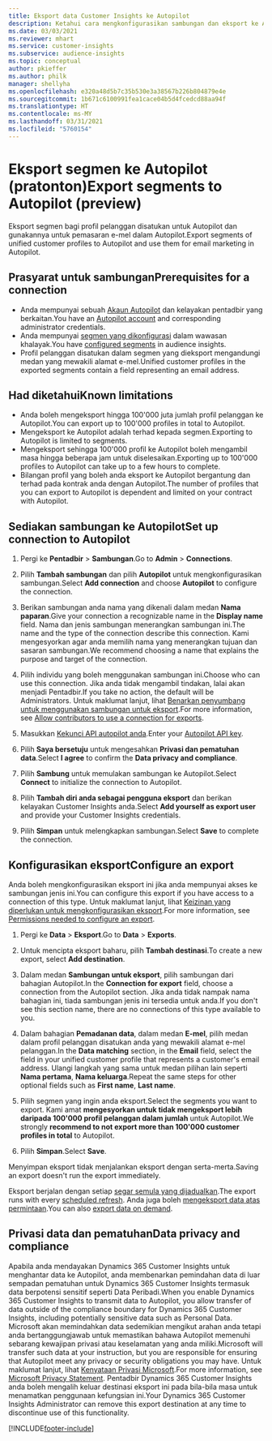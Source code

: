 ```yaml
---
title: Eksport data Customer Insights ke Autopilot
description: Ketahui cara mengkonfigurasikan sambungan dan eksport ke Autopilot.
ms.date: 03/03/2021
ms.reviewer: mhart
ms.service: customer-insights
ms.subservice: audience-insights
ms.topic: conceptual
author: pkieffer
ms.author: philk
manager: shellyha
ms.openlocfilehash: e320a48d5b7c35b530e3a38567b226b804879e4e
ms.sourcegitcommit: 1b671c6100991fea1cace04b5d4fcedcd88aa94f
ms.translationtype: HT
ms.contentlocale: ms-MY
ms.lasthandoff: 03/31/2021
ms.locfileid: "5760154"
---
```

# <a name="export-segments-to-autopilot-preview"></a><span data-ttu-id="0cb3f-103">Eksport segmen ke Autopilot (pratonton)</span><span class="sxs-lookup"><span data-stu-id="0cb3f-103">Export segments to Autopilot (preview)</span></span>

<span data-ttu-id="0cb3f-104">Eksport segmen bagi profil pelanggan disatukan untuk Autopilot dan gunakannya untuk pemasaran e-mel dalam Autopilot.</span><span class="sxs-lookup"><span data-stu-id="0cb3f-104">Export segments of unified customer profiles to Autopilot and use them for email marketing in Autopilot.</span></span> 

## <a name="prerequisites-for-a-connection"></a><span data-ttu-id="0cb3f-105">Prasyarat untuk sambungan</span><span class="sxs-lookup"><span data-stu-id="0cb3f-105">Prerequisites for a connection</span></span>

-   <span data-ttu-id="0cb3f-106">Anda mempunyai sebuah [Akaun Autopilot](https://www.autopilothq.com/) dan kelayakan pentadbir yang berkaitan.</span><span class="sxs-lookup"><span data-stu-id="0cb3f-106">You have an [Autopilot account](https://www.autopilothq.com/) and corresponding administrator credentials.</span></span>
-   <span data-ttu-id="0cb3f-107">Anda mempunyai [segmen yang dikonfigurasi](segments.md) dalam wawasan khalayak.</span><span class="sxs-lookup"><span data-stu-id="0cb3f-107">You have [configured segments](segments.md) in audience insights.</span></span>
-   <span data-ttu-id="0cb3f-108">Profil pelanggan disatukan dalam segmen yang dieksport mengandungi medan yang mewakili alamat e-mel.</span><span class="sxs-lookup"><span data-stu-id="0cb3f-108">Unified customer profiles in the exported segments contain a field representing an email address.</span></span>

## <a name="known-limitations"></a><span data-ttu-id="0cb3f-109">Had diketahui</span><span class="sxs-lookup"><span data-stu-id="0cb3f-109">Known limitations</span></span>

- <span data-ttu-id="0cb3f-110">Anda boleh mengeksport hingga 100'000 juta jumlah profil pelanggan ke Autopilot.</span><span class="sxs-lookup"><span data-stu-id="0cb3f-110">You can export up to 100'000 profiles in total to Autopilot.</span></span>
- <span data-ttu-id="0cb3f-111">Mengeksport ke Autopilot adalah terhad kepada segmen.</span><span class="sxs-lookup"><span data-stu-id="0cb3f-111">Exporting to Autopilot is limited to segments.</span></span>
- <span data-ttu-id="0cb3f-112">Mengeksport sehingga 100'000 profil ke Autopilot boleh mengambil masa hingga beberapa jam untuk diselesaikan.</span><span class="sxs-lookup"><span data-stu-id="0cb3f-112">Exporting up to 100'000 profiles to Autopilot can take up to a few hours to complete.</span></span> 
- <span data-ttu-id="0cb3f-113">Bilangan profil yang boleh anda eksport ke Autopilot bergantung dan terhad pada kontrak anda dengan Autopilot.</span><span class="sxs-lookup"><span data-stu-id="0cb3f-113">The number of profiles that you can export to Autopilot is dependent and limited on your contract with Autopilot.</span></span>

## <a name="set-up-connection-to-autopilot"></a><span data-ttu-id="0cb3f-114">Sediakan sambungan ke Autopilot</span><span class="sxs-lookup"><span data-stu-id="0cb3f-114">Set up connection to Autopilot</span></span>

1. <span data-ttu-id="0cb3f-115">Pergi ke **Pentadbir** > **Sambungan**.</span><span class="sxs-lookup"><span data-stu-id="0cb3f-115">Go to **Admin** > **Connections**.</span></span>

1. <span data-ttu-id="0cb3f-116">Pilih **Tambah sambungan** dan pilih **Autopilot** untuk mengkonfigurasikan sambungan.</span><span class="sxs-lookup"><span data-stu-id="0cb3f-116">Select **Add connection** and choose **Autopilot** to configure the connection.</span></span>

1. <span data-ttu-id="0cb3f-117">Berikan sambungan anda nama yang dikenali dalam medan **Nama paparan**.</span><span class="sxs-lookup"><span data-stu-id="0cb3f-117">Give your connection a recognizable name in the **Display name** field.</span></span> <span data-ttu-id="0cb3f-118">Nama dan jenis sambungan menerangkan sambungan ini.</span><span class="sxs-lookup"><span data-stu-id="0cb3f-118">The name and the type of the connection describe this connection.</span></span> <span data-ttu-id="0cb3f-119">Kami mengesyorkan agar anda memilih nama yang menerangkan tujuan dan sasaran sambungan.</span><span class="sxs-lookup"><span data-stu-id="0cb3f-119">We recommend choosing a name that explains the purpose and target of the connection.</span></span>

1. <span data-ttu-id="0cb3f-120">Pilih individu yang boleh menggunakan sambungan ini.</span><span class="sxs-lookup"><span data-stu-id="0cb3f-120">Choose who can use this connection.</span></span> <span data-ttu-id="0cb3f-121">Jika anda tidak mengambil tindakan, lalai akan menjadi Pentadbir.</span><span class="sxs-lookup"><span data-stu-id="0cb3f-121">If you take no action, the default will be Administrators.</span></span> <span data-ttu-id="0cb3f-122">Untuk maklumat lanjut, lihat [Benarkan penyumbang untuk menggunakan sambungan untuk eksport](connections.md#allow-contributors-to-use-a-connection-for-exports).</span><span class="sxs-lookup"><span data-stu-id="0cb3f-122">For more information, see [Allow contributors to use a connection for exports](connections.md#allow-contributors-to-use-a-connection-for-exports).</span></span>

3. <span data-ttu-id="0cb3f-123">Masukkan [Kekunci API autopilot anda](https://autopilot.docs.apiary.io/#).</span><span class="sxs-lookup"><span data-stu-id="0cb3f-123">Enter your [Autopilot API key](https://autopilot.docs.apiary.io/#).</span></span>

1. <span data-ttu-id="0cb3f-124">Pilih **Saya bersetuju** untuk mengesahkan **Privasi dan pematuhan data**.</span><span class="sxs-lookup"><span data-stu-id="0cb3f-124">Select **I agree** to confirm the **Data privacy and compliance**.</span></span>

1. <span data-ttu-id="0cb3f-125">Pilih **Sambung** untuk memulakan sambungan ke Autopilot.</span><span class="sxs-lookup"><span data-stu-id="0cb3f-125">Select **Connect** to initialize the connection to Autopilot.</span></span>

1. <span data-ttu-id="0cb3f-126">Pilih **Tambah diri anda sebagai pengguna eksport** dan berikan kelayakan Customer Insights anda.</span><span class="sxs-lookup"><span data-stu-id="0cb3f-126">Select **Add yourself as export user** and provide your Customer Insights credentials.</span></span>

1. <span data-ttu-id="0cb3f-127">Pilih **Simpan** untuk melengkapkan sambungan.</span><span class="sxs-lookup"><span data-stu-id="0cb3f-127">Select **Save** to complete the connection.</span></span>

## <a name="configure-an-export"></a><span data-ttu-id="0cb3f-128">Konfigurasikan eksport</span><span class="sxs-lookup"><span data-stu-id="0cb3f-128">Configure an export</span></span>

<span data-ttu-id="0cb3f-129">Anda boleh mengkonfigurasikan eksport ini jika anda mempunyai akses ke sambungan jenis ini.</span><span class="sxs-lookup"><span data-stu-id="0cb3f-129">You can configure this export if you have access to a connection of this type.</span></span> <span data-ttu-id="0cb3f-130">Untuk maklumat lanjut, lihat [Keizinan yang diperlukan untuk mengkonfigurasikan eksport](export-destinations.md#set-up-a-new-export).</span><span class="sxs-lookup"><span data-stu-id="0cb3f-130">For more information, see [Permissions needed to configure an export](export-destinations.md#set-up-a-new-export).</span></span>

1. <span data-ttu-id="0cb3f-131">Pergi ke **Data** > **Eksport**.</span><span class="sxs-lookup"><span data-stu-id="0cb3f-131">Go to **Data** > **Exports**.</span></span>

1. <span data-ttu-id="0cb3f-132">Untuk mencipta eksport baharu, pilih **Tambah destinasi**.</span><span class="sxs-lookup"><span data-stu-id="0cb3f-132">To create a new export, select **Add destination**.</span></span>

1. <span data-ttu-id="0cb3f-133">Dalam medan **Sambungan untuk eksport**, pilih sambungan dari bahagian Autopilot.</span><span class="sxs-lookup"><span data-stu-id="0cb3f-133">In the **Connection for export** field, choose a connection from the Autopilot section.</span></span> <span data-ttu-id="0cb3f-134">Jika anda tidak nampak nama bahagian ini, tiada sambungan jenis ini tersedia untuk anda.</span><span class="sxs-lookup"><span data-stu-id="0cb3f-134">If you don't see this section name, there are no connections of this type available to you.</span></span>

3. <span data-ttu-id="0cb3f-135">Dalam bahagian **Pemadanan data**, dalam medan **E-mel**, pilih medan dalam profil pelanggan disatukan anda yang mewakili alamat e-mel pelanggan.</span><span class="sxs-lookup"><span data-stu-id="0cb3f-135">In the **Data matching** section, in the **Email** field, select the field in your unified customer profile that represents a customer's email address.</span></span> <span data-ttu-id="0cb3f-136">Ulangi langkah yang sama untuk medan pilihan lain seperti **Nama pertama**, **Nama keluarga**.</span><span class="sxs-lookup"><span data-stu-id="0cb3f-136">Repeat the same steps for other optional fields such as **First name**, **Last name**.</span></span>

1. <span data-ttu-id="0cb3f-137">Pilih segmen yang ingin anda eksport.</span><span class="sxs-lookup"><span data-stu-id="0cb3f-137">Select the segments you want to export.</span></span> <span data-ttu-id="0cb3f-138">Kami amat **mengesyorkan untuk tidak mengeksport lebih daripada 100'000 profil pelanggan dalam jumlah** untuk Autopilot.</span><span class="sxs-lookup"><span data-stu-id="0cb3f-138">We strongly **recommend to not export more than 100'000 customer profiles in total** to Autopilot.</span></span> 

1. <span data-ttu-id="0cb3f-139">Pilih **Simpan**.</span><span class="sxs-lookup"><span data-stu-id="0cb3f-139">Select **Save**.</span></span>

<span data-ttu-id="0cb3f-140">Menyimpan eksport tidak menjalankan eksport dengan serta-merta.</span><span class="sxs-lookup"><span data-stu-id="0cb3f-140">Saving an export doesn't run the export immediately.</span></span>

<span data-ttu-id="0cb3f-141">Eksport berjalan dengan setiap [segar semula yang dijadualkan](system.md#schedule-tab).</span><span class="sxs-lookup"><span data-stu-id="0cb3f-141">The export runs with every [scheduled refresh](system.md#schedule-tab).</span></span> <span data-ttu-id="0cb3f-142">Anda juga boleh [mengeksport data atas permintaan](export-destinations.md#run-exports-on-demand).</span><span class="sxs-lookup"><span data-stu-id="0cb3f-142">You can also [export data on demand](export-destinations.md#run-exports-on-demand).</span></span> 

## <a name="data-privacy-and-compliance"></a><span data-ttu-id="0cb3f-143">Privasi data dan pematuhan</span><span class="sxs-lookup"><span data-stu-id="0cb3f-143">Data privacy and compliance</span></span>

<span data-ttu-id="0cb3f-144">Apabila anda mendayakan Dynamics 365 Customer Insights untuk menghantar data ke Autopilot, anda membenarkan pemindahan data di luar sempadan pematuhan untuk Dynamics 365 Customer Insights termasuk data berpotensi sensitif seperti Data Peribadi.</span><span class="sxs-lookup"><span data-stu-id="0cb3f-144">When you enable Dynamics 365 Customer Insights to transmit data to Autopilot, you allow transfer of data outside of the compliance boundary for Dynamics 365 Customer Insights, including potentially sensitive data such as Personal Data.</span></span> <span data-ttu-id="0cb3f-145">Microsoft akan memindahkan data sedemikian mengikut arahan anda tetapi anda bertanggungjawab untuk memastikan bahawa Autopilot memenuhi sebarang kewajipan privasi atau keselamatan yang anda miliki.</span><span class="sxs-lookup"><span data-stu-id="0cb3f-145">Microsoft will transfer such data at your instruction, but you are responsible for ensuring that Autopilot meet any privacy or security obligations you may have.</span></span> <span data-ttu-id="0cb3f-146">Untuk maklumat lanjut, lihat [Kenyataan Privasi Microsoft](https://go.microsoft.com/fwlink/?linkid=396732).</span><span class="sxs-lookup"><span data-stu-id="0cb3f-146">For more information, see [Microsoft Privacy Statement](https://go.microsoft.com/fwlink/?linkid=396732).</span></span>
<span data-ttu-id="0cb3f-147">Pentadbir Dynamics 365 Customer Insights anda boleh mengalih keluar destinasi eksport ini pada bila-bila masa untuk menamatkan penggunaan kefungsian ini.</span><span class="sxs-lookup"><span data-stu-id="0cb3f-147">Your Dynamics 365 Customer Insights Administrator can remove this export destination at any time to discontinue use of this functionality.</span></span>


[!INCLUDE[footer-include](../includes/footer-banner.md)]

